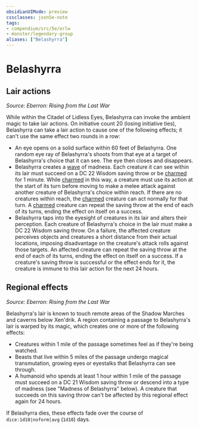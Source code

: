 ```yaml
---
obsidianUIMode: preview
cssclasses: json5e-note
tags:
- compendium/src/5e/erlw
- monster/legendary-group
aliases: ["Belashyrra"]
---
```

# Belashyrra

## Lair actions
_Source: Eberron: Rising from the Last War_

While within the Citadel of Lidless Eyes, Belashyrra can invoke the ambient magic to take lair actions. On initiative count 20 (losing initiative ties), Belashyrra can take a lair action to cause one of the following effects; it can't use the same effect two rounds in a row:

- An eye opens on a solid surface within 60 feet of Belashyrra. One random eye ray of Belashyrra's shoots from that eye at a target of Belashyrra's choice that it can see. The eye then closes and disappears.  
- Belashyrra creates a [wave](2-Mechanics/CLI/items/wave.md) of madness. Each creature it can see within its lair must succeed on a DC 22 Wisdom saving throw or be [charmed](2-Mechanics/CLI/rules/conditions.md#Charmed) for 1 minute. While [charmed](2-Mechanics/CLI/rules/conditions.md#Charmed) in this way, a creature must use its action at the start of its turn before moving to make a melee attack against another creature of Belashyrra's choice within reach. If there are no creatures within reach, the [charmed](2-Mechanics/CLI/rules/conditions.md#Charmed) creature can act normally for that turn. A [charmed](2-Mechanics/CLI/rules/conditions.md#Charmed) creature can repeat the saving throw at the end of each of its turns, ending the effect on itself on a success.  
- Belashyrra taps into the eyesight of creatures in its lair and alters their perception. Each creature of Belashyrra's choice in the lair must make a DC 22 Wisdom saving throw. On a failure, the affected creature perceives objects and creatures a short distance from their actual locations, imposing disadvantage on the creature's attack rolls against those targets. An affected creature can repeat the saving throw at the end of each of its turns, ending the effect on itself on a success. If a creature's saving throw is successful or the effect ends for it, the creature is immune to this lair action for the next 24 hours.  

## Regional effects
_Source: Eberron: Rising from the Last War_

Belashyrra's lair is known to touch remote areas of the Shadow Marches and caverns below Xen'drik. A region containing a passage to Belashyrra's lair is warped by its magic, which creates one or more of the following effects:

- Creatures within 1 mile of the passage sometimes feel as if they're being watched.  
- Beasts that live within 5 miles of the passage undergo magical transmutation, growing eyes or eyestalks that Belashyrra can see through.  
- A humanoid who spends at least 1 hour within 1 mile of the passage must succeed on a DC 21 Wisdom saving throw or descend into a type of madness (see "Madness of Belashyrra" below). A creature that succeeds on this saving throw can't be affected by this regional effect again for 24 hours.  

If Belashyrra dies, these effects fade over the course of `dice:1d10|noform|avg` (`1d10`) days.